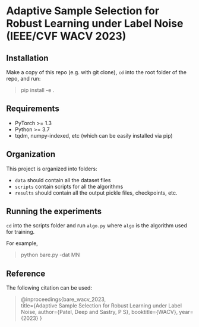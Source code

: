 # Adaptive Sample Selection for Robust Learning under Label Noise (IEEE/CVF WACV 2023)

## Installation

Make a copy of this repo (e.g. with git clone), ```cd``` into the root folder of the repo, and run:

> pip install -e .

## Requirements
- PyTorch >= 1.3
- Python >= 3.7
- tqdm, numpy-indexed, etc (which can be easily installed via pip)

## Organization

This project is organized into folders:
- ```data``` should contain all the dataset files
- ```scripts``` contain scripts for all the algorithms
- ```results``` should contain all the output pickle files, checkpoints, etc.

## Running the experiments

```cd``` into the scripts folder and run ```algo.py``` where ```algo```  is the algorithm used for training.

For example,

> python bare.py -dat MN

## Reference

The following citation can be used:
> @inproceedings{bare_wacv_2023,<br>
  title={Adaptive Sample Selection for Robust Learning under Label Noise,
  author={Patel, Deep and Sastry, P S},
  booktitle={WACV},
  year={2023}
  }
